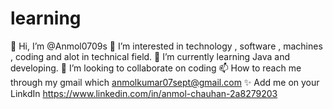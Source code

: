 # learning
👋 Hi, I’m @Anmol0709s
👀 I’m interested in technology , software , machines , coding and alot in technical field.
🌱 I’m currently learning Java and developing.
💞️ I’m looking to collaborate on coding
📫 How to reach me through my gmail which anmolkumar07sept@gmail.com
✨ Add me on your LinkdIn https://www.linkedin.com/in/anmol-chauhan-2a8279203
